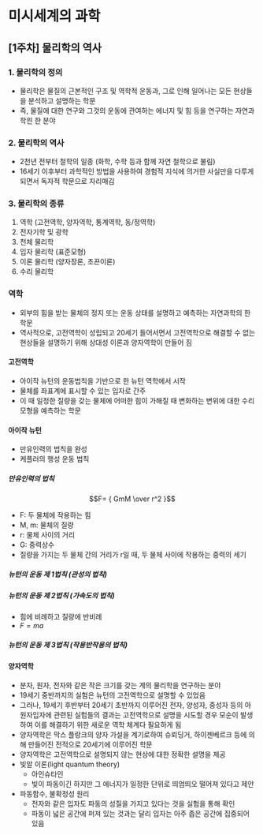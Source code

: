 # 미시세계의 과학

## [1주차] 물리학의 역사
### 1. 물리학의 정의
- 물리학은 물질의 근본적인 구조 및 역학적 운동과, 그로 인해 일어나는 모든 현상들을 분석하고 설명하는 학문
- 즉, 물질에 대한 연구와 그것의 운동에 관여하는 에너지 및 힘 등을 연구하는 자연과학읜 한 분야

### 2. 물리학의 역사
- 2천년 전부터 철학의 일종 (화학, 수학 등과 함께 자연 철학으로 불림)
- 16세기 이후부터 과학적인 방법을 사용하여 경험적 지식에 의거한 사실만을 다루게 되면서 독자적 학문으로 자리매김

### 3. 물리학의 종류
1. 역학 (고전역학, 양자역학, 통계역학, 동/정역학)
2. 전자기학 및 광학
3. 천체 물리학
4. 입자 물리학 (표준모형)
5. 이론 물리학 (양자장론, 초끈이론)
6. 수리 물리학

### 역학
- 외부의 힘을 받는 물체의 정지 또는 운동 상태를 설명하고 예측하는 자연과학의 한 학문
- 역사적으로, 고전역학이 성립되고 20세기 들어서면서 고전역학으로 해결할 수 없는 현상들을 설명하기 위해 상대성 이론과 양자역학이 만들어 짐

#### 고전역학
- 아이작 뉴턴의 운동법칙을 기반으로 한 뉴턴 역학에서 시작
- 물체를 좌표계에 표시할 수 있는 입자로 간주
- 이 때 일정한 질량을 갖는 물체에 어떠한 힘이 가해질 때 변화하는 변위에 대한 수리 모형을 예측하는 학문

#### 아이작 뉴턴
- 만유인력의 법칙을 완성
- 케플러의 행성 운동 법칙

##### 만유인력의 법칙
$$F= { GmM \over r^2 }$$
- F: 두 물체에 작용하는 힘
- M, m: 물체의 질량
- r: 물체 사이의 거리
- G: 중력상수
- 질량을 가지는 두 물체 간의 거리가 r일 때, 두 물체 사이에 작용하는 중력의 세기

##### 뉴턴의 운동 제 1법칙 (관성의 법칙)
##### 뉴턴의 운동 제 2법칙 (가속도의 법칙)
- 힘에 비례하고 질량에 반비례
- $F=ma$
##### 뉴턴의 운동 제 3법칙 (작용반작용의 법칙)

#### 양자역학
- 분자, 원자, 전자와 같은 작은 크기를 갖는 계의 물리학을 연구하는 분야
- 19세기 중반까지의 실험은 뉴턴의 고전역학으로 설명할 수 있었음
- 그러나, 19세기 후반부터 20세기 초반까지 이루어진 전자, 양성자, 중성자 등의 아원자입자에 관련된 실험들의 결과는 고전역학으로  설명을 시도할 경우 모순이 발생하여 이를 해결하기 위한 새로운 역학 체계다 필요하게 됨
- 양자역학은 막스 플랑크의 양자 가설을 계기로하여 슈뢰딩거, 하이젠베르크 등에 의해 만들어진 전적으로 20세기에 이루어진 학문
- 양자역학은 고전역학으로 설명되지 않는 현상에 대한 정확한 설명을 제공
- 빛알 이론(light quantum theory)
  - 아인슈타인
  - 빛이 파동이긴 하지만 그 에너지가 일정한 단위로 띄엄띄오 떨어져 있다고 제안
- 파동함수, 불확정성 원리
  - 전자와 같은 입자도 파동의 성질을 가지고 있다는 것을 실험을 통해 확인
  - 파동이 넓은 공간에 퍼져 있는 것과는 달리 입자는 아주 좁은 공간에 집중되어 있음